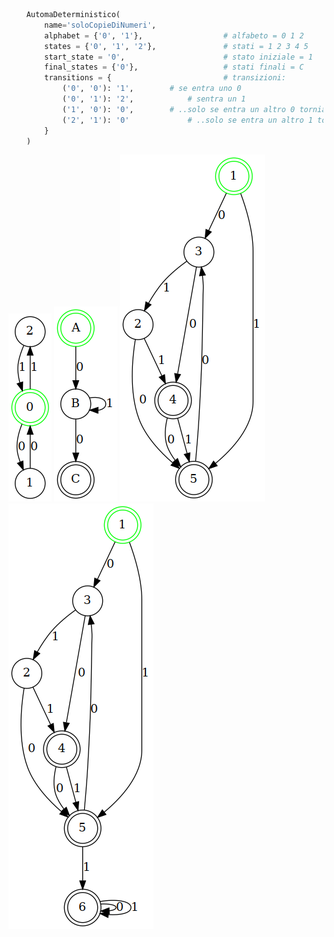 

```python
    AutomaDeterministico(
        name='soloCopieDiNumeri',
        alphabet = {'0', '1'},                  # alfabeto = 0 1 2
        states = {'0', '1', '2'},               # stati = 1 2 3 4 5
        start_state = '0',                      # stato iniziale = 1
        final_states = {'0'},                   # stati finali = C
        transitions = {                         # transizioni: 
            ('0', '0'): '1',        # se entra uno 0
            ('0', '1'): '2',            # sentra un 1
            ('1', '0'): '0',        # ..solo se entra un altro 0 torniamo allo stato iniziale/finale
            ('2', '1'): '0'             # ..solo se entra un altro 1 torniamo allo stato iniziale/finale
        }
    )
```
![soloCopieDiNumeri.png](out/soloCopieDiNumeri.png)
![alt](out/AFD1.png)
![alt](out/AFD2.png)
![alt](out/AFD3.png)
